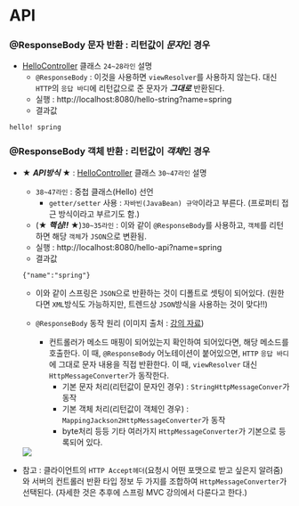 # API


### __@ResponseBody 문자 반환__ : 리턴값이 ***문자***인 경우

+ [HelloController](https://github.com/journeytorainbow/spring_boot_study/blob/master/hello-spring/src/main/java/hello/hellospring/controller/HelloController.java) 클래스 `24~28라인` 설명
    + `@ResponseBody` : 이것을 사용하면 `viewResolver`를 사용하지 않는다. 대신 `HTTP`의 `응답 바디`에 리턴값으로 준 문자가 ***그대로*** 반환된다.
    + 실행 : http://localhost:8080/hello-string?name=spring
    + 결과값

```
hello! spring
```

### __@ResponseBody 객체 반환__ : 리턴값이 ***객체***인 경우

+ ★ ***API방식*** ★ : [HelloController](https://github.com/journeytorainbow/spring_boot_study/blob/master/hello-spring/src/main/java/hello/hellospring/controller/HelloController.java) 클래스 `30~47라인` 설명
    + `38~47라인` : 중첩 클래스(Hello) 선언
        + `getter/setter` 사용 : `자바빈(JavaBean) 규약`이라고 부른다. (프로퍼티 접근 방식이라고 부르기도 함.)
    + (★ ***핵심!!*** ★)`30~35라인` : 이와 같이 `@ResponseBody`를 사용하고, `객체`를 리턴하면 해당 `객체`가 `JSON`으로 변환됨.
    + 실행 : http://localhost:8080/hello-api?name=spring
    + 결과값

    ```
    {"name":"spring"}
    ```

    + 이와 같이 스프링은 `JSON`으로 반환하는 것이 디폴트로 셋팅이 되어있다. (원한다면 `XML`방식도 가능하지만, 트렌드상 `JSON`방식을 사용하는 것이 맞다!!)

    + `@ResponseBody` 동작 원리 (이미지 출처 : [강의 자료](https://www.inflearn.com/course/%EC%8A%A4%ED%94%84%EB%A7%81-%EC%9E%85%EB%AC%B8-%EC%8A%A4%ED%94%84%EB%A7%81%EB%B6%80%ED%8A%B8/lecture/49605?tab=curriculum&speed=2))
        + 컨트롤러가 메소드 매핑이 되어있는지 확인하여 되어있다면, 해당 메소드를 호출한다. 이 때, `@ResponseBody` 어노테이션이 붙어있으면, `HTTP` `응답 바디`에 그대로 문자 내용을 직접 반환한다. 이 때, `viewResolver` 대신 `HttpMessageConverter`가 동작한다.
            + 기본 문자 처리(리턴값이 문자인 경우) : `StringHttpMessageConver`가 동작
            + 기본 객체 처리(리턴값이 객체인 경우) : `MappingJackson2HttpMessageConverter`가 동작
            + byte처리 등등 기타 여러가지 `HttpMessageConverter`가 기본으로 등록되어 있다.

    <img src="https://github.com/journeytorainbow/spring_boot_study/blob/master/%EC%8A%A4%ED%94%84%EB%A7%81_%EC%9B%B9%EA%B0%9C%EB%B0%9C_%EA%B8%B0%EC%B4%88/img/img_3.JPG?raw=true">


+ 참고 : 클라이언트의 `HTTP Accept헤더`(요청시 어떤 포맷으로 받고 싶은지 알려줌)와 서버의 컨트롤러 반환 타입 정보 두 가지를 조합하여 `HttpMessageConverter`가 선택된다. (자세한 것은 추후에 스프링 MVC 강의에서 다룬다고 한다.)